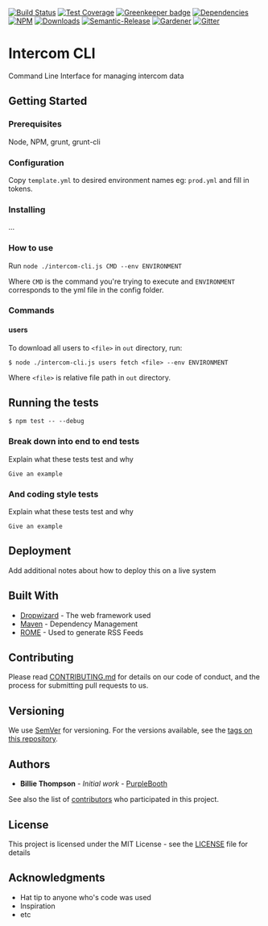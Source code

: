 [![Build Status](https://img.shields.io/travis/MacMcIrish/intercom-cli/master.svg)](https://travis-ci.org/MacMcIrish/intercom-cli)
[![Test Coverage](https://img.shields.io/coveralls/MacMcIrish/intercom-cli/master.svg)](https://coveralls.io/github/MacMcIrish/intercom-cli?branch=master)
[![Greenkeeper badge](https://badges.greenkeeper.io/MacMcIrish/intercom-cli.svg)](https://greenkeeper.io/)
[![Dependencies](https://david-dm.org/MacMcIrish/intercom-cli/status.svg)](https://david-dm.org/MacMcIrish/intercom-cli)
[![NPM](https://img.shields.io/npm/v/intercom-cli.svg)](https://www.npmjs.com/package/intercom-cli)
[![Downloads](https://img.shields.io/npm/dt/intercom-cli.svg)](https://www.npmjs.com/package/intercom-cli)
[![Semantic-Release](https://github.com/simlu/js-gardener/blob/master/assets/icons/semver.svg)](https://github.com/semantic-release/semantic-release)
[![Gardener](https://github.com/simlu/js-gardener/blob/master/assets/badge.svg)](https://github.com/simlu/js-gardener)
[![Gitter](https://github.com/simlu/js-gardener/blob/master/assets/icons/gitter.svg)](https://gitter.im/MacMcIrish/intercom-cli)
# Intercom CLI

Command Line Interface for managing intercom data

## Getting Started


### Prerequisites
Node, NPM, grunt, grunt-cli


### Configuration

Copy `template.yml` to desired environment names eg: `prod.yml` and fill in tokens.

### Installing

...

### How to use

Run `node ./intercom-cli.js CMD --env ENVIRONMENT`

Where `CMD` is the command you're trying to execute and `ENVIRONMENT` corresponds to the yml file in the config folder.

### Commands

#### users

To download all users to `<file>` in `out` directory, run:

    $ node ./intercom-cli.js users fetch <file> --env ENVIRONMENT

Where `<file>` is relative file path in `out` directory.

## Running the tests

    $ npm test -- --debug

### Break down into end to end tests

Explain what these tests test and why

```
Give an example
```

### And coding style tests

Explain what these tests test and why

```
Give an example
```

## Deployment

Add additional notes about how to deploy this on a live system

## Built With

* [Dropwizard](http://www.dropwizard.io/1.0.2/docs/) - The web framework used
* [Maven](https://maven.apache.org/) - Dependency Management
* [ROME](https://rometools.github.io/rome/) - Used to generate RSS Feeds

## Contributing

Please read [CONTRIBUTING.md](https://gist.github.com/PurpleBooth/b24679402957c63ec426) for details on our code of conduct, and the process for submitting pull requests to us.

## Versioning

We use [SemVer](http://semver.org/) for versioning. For the versions available, see the [tags on this repository](https://github.com/your/project/tags).

## Authors

* **Billie Thompson** - *Initial work* - [PurpleBooth](https://github.com/PurpleBooth)

See also the list of [contributors](https://github.com/your/project/contributors) who participated in this project.

## License

This project is licensed under the MIT License - see the [LICENSE](LICENSE) file for details

## Acknowledgments

* Hat tip to anyone who's code was used
* Inspiration
* etc
